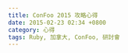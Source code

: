 ```yaml
---
title: ConFoo 2015 攻略心得
date: 2015-02-23 02:34 +0800
category: 心得
tags: Ruby, 加拿大, ConFoo, 研討會
---
```


